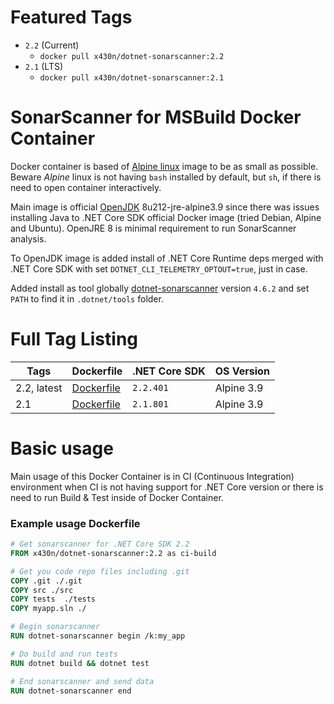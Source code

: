 # Featured Tags

* `2.2` (Current)
  * `docker pull x430n/dotnet-sonarscanner:2.2`
* `2.1` (LTS)
  * `docker pull x430n/dotnet-sonarscanner:2.1`

# SonarScanner for MSBuild Docker Container

Docker container is based of [Alpine linux](https://www.alpinelinux.org) image to be as small as possible. Beware _Alpine_ linux is not having `bash`
installed by default, but `sh`, if there is need to open container interactively.

Main image is official [OpenJDK](https://hub.docker.com/_/openjdk) 8u212-jre-alpine3.9 since there was issues installing Java to
.NET Core SDK official Docker image (tried Debian, Alpine and Ubuntu).
OpenJRE 8 is minimal requirement to run SonarScanner analysis.

To OpenJDK image is added install of .NET Core Runtime deps merged with .NET Core SDK with set `DOTNET_CLI_TELEMETRY_OPTOUT=true`, just in case.

Added install as tool globally [dotnet-sonarscanner](https://github.com/SonarSource/sonar-scanner-msbuild) version `4.6.2` and set `PATH` to find it
in `.dotnet/tools` folder.


# Full Tag Listing

Tags        | Dockerfile                   | .NET Core SDK | OS Version
----------- | ---------------------------- | ------------- | -------------
2.2, latest | [Dockerfile](2.2/Dockerfile) | `2.2.401`     | Alpine 3.9
2.1         | [Dockerfile](2.1/Dockerfile) | `2.1.801`     | Alpine 3.9


# Basic usage

Main usage of this Docker Container is in CI (Continuous Integration) environment when CI is not having support for .NET Core version
or there is need to run Build & Test inside of Docker Container.

### Example usage Dockerfile

```dockerfile
# Get sonarscanner for .NET Core SDK 2.2
FROM x430n/dotnet-sonarscanner:2.2 as ci-build

# Get you code repo files including .git
COPY .git ./.git
COPY src ./src
COPY tests  ./tests
COPY myapp.sln ./

# Begin sonarscanner
RUN dotnet-sonarscanner begin /k:my_app

# Do build and run tests
RUN dotnet build && dotnet test

# End sonarscanner and send data
RUN dotnet-sonarscanner end
```

